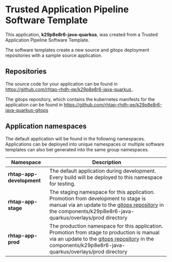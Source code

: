 # Trusted Application Pipeline Software Template

This application, **k29p8e8r6-java-quarkus**, was created from a Trusted Application Pipeline Software Template.

The software templates create a new source and gitops deployment repositories with a sample source application. 

## Repositories

The source code for your application can be found in [https://github.com/rhtap-rhdh-qe/k29p8e8r6-java-quarkus ](https://github.com/rhtap-rhdh-qe/k29p8e8r6-java-quarkus ).
 
The gitops repository, which contains the kubernetes manifests for the application can be found in 
[https://github.com/rhtap-rhdh-qe/k29p8e8r6-java-quarkus-gitops ](https://github.com/rhtap-rhdh-qe/k29p8e8r6-java-quarkus-gitops ) 

## Application namespaces 

The default application will be found in the following namespaces. Applications can be deployed into unique namespaces or multiple software templates can also bet generated into the same group namespaces.  

|  Namespace   |  Description   |  
| -------- | -------- |   
| **rhtap-app-development** | The default application during development. Every build will be deployed to this namespace for testing. | 
| **rhtap-app-stage** | The staging namespace for this application. Promotion from development to stage is manual via an update to the [gitops repository](https://github.com/rhtap-rhdh-qe/k29p8e8r6-java-quarkus-gitops ) in the components/k29p8e8r6-java-quarkus/overlays/prod directory |  
| **rhtap-app-prod** | The production namespace for this application. Promotion from stage to production is manual via an update to the [gitops repository](https://github.com/rhtap-rhdh-qe/k29p8e8r6-java-quarkus-gitops ) in the components/k29p8e8r6-java-quarkus/overlays/prod directory | 